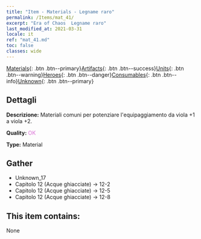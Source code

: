 ```yaml
---
title: "Item - Materials - Legname raro"
permalink: /Items/mat_41/
excerpt: "Era of Chaos  Legname raro"
last_modified_at: 2021-03-31
locale: it
ref: "mat_41.md"
toc: false
classes: wide
---
```

 [Materials](/it/Items/){: .btn .btn--primary}[Artifacts](/it/Items/Artifacts/){: .btn .btn--success}[Units](/it/Items/Units/){: .btn .btn--warning}[Heroes](/it/Items/Heroes/){: .btn .btn--danger}[Consumables](/it/Items/Consumables/){: .btn .btn--info}[Unknown](/it/Items/Unknown/){: .btn .btn--primary}

## Dettagli
 **Descrizione:** Materiali comuni per potenziare l'equipaggiamento da viola +1 a viola +2.

 **Quality:** <span style="color: #DA70D6">OK</span>

 **Type:** Material

## Gather

*    Unknown_17 
*    Capitolo 12 (Acque ghiacciate) -> 12-2 
*    Capitolo 12 (Acque ghiacciate) -> 12-5 
*    Capitolo 12 (Acque ghiacciate) -> 12-8 

## This item contains:

  None

